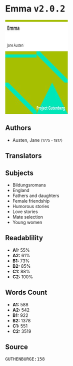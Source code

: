 # Emma <kbd>v2.0.2</kbd>

![](./cover.medium.jpg "")

## Authors


 - Austen, Jane <small>(1775 - 1817)</small>

## Translators



## Subjects


 - Bildungsromans
 - England
 - Fathers and daughters
 - Female friendship
 - Humorous stories
 - Love stories
 - Mate selection
 - Young women

## Readablility


 - **A1:** 55%
 - **A2:** 61%
 - **B1:** 73%
 - **B2:** 85%
 - **C1:** 88%
 - **C2:** 100%

## Words Count


 - **A1:** 588
 - **A2:** 542
 - **B1:** 922
 - **B2:** 1378
 - **C1:** 551
 - **C2:** 3519

## Source


<kbd>GUTHENBURGE:158</kbd>

